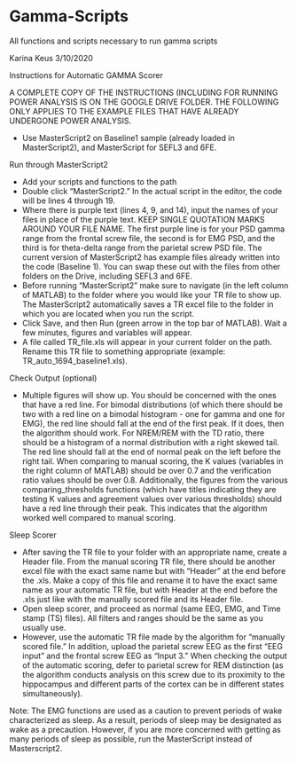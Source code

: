 # Gamma-Scripts
All functions and scripts necessary to run gamma scripts

 
Karina Keus 3/10/2020

Instructions for Automatic GAMMA Scorer

A COMPLETE COPY OF THE INSTRUCTIONS (INCLUDING FOR RUNNING POWER ANALYSIS IS ON THE GOOGLE DRIVE FOLDER. THE FOLLOWING ONLY APPLIES TO THE EXAMPLE FILES THAT HAVE ALREADY UNDERGONE POWER ANALYSIS.
- Use MasterScript2 on Baseline1 sample (already loaded in MasterScript2), and MasterScript for SEFL3 and 6FE.

Run through MasterScript2
- Add your scripts and functions to the path
- Double click “MasterScript2.” In the actual script in the editor, the code will be lines 4 through 19. 
- Where there is purple text (lines 4, 9, and 14), input the names of your files in place of the purple text. KEEP SINGLE QUOTATION MARKS AROUND YOUR FILE NAME. The first purple line is for your PSD gamma range from the frontal screw file, the second is for EMG PSD, and the third is for theta-delta range from the parietal screw PSD file. The current version of MasterScript2 has example files already written into the code (Baseline 1). You can swap these out with the files from other folders on the Drive, including SEFL3 and 6FE.
- Before running “MasterScript2” make sure to navigate (in the left column of MATLAB) to the folder where you would like your TR file to show up. The MasterScript2 automatically saves a TR excel file to the folder in which you are located when you run the script.
- Click Save, and then Run (green arrow in the top bar of MATLAB). Wait a few minutes, figures and variables will appear.
- A file called TR_file.xls will appear in your current folder on the path. Rename this TR file to something appropriate (example: TR_auto_1694_baseline1.xls).

Check Output (optional)
- Multiple figures will show up. You should be concerned with the ones that have a red line. 
For bimodal distributions (of which there should be two with a red line on a bimodal histogram - one for gamma and one for EMG), the red line should fall at the end of the first peak. If it does, then the algorithm should work. For NREM/REM with the TD ratio, there should be a histogram of a normal distribution with a right skewed tail. The red line should fall at the end of normal peak on the left before the right tail. When comparing to manual scoring, the K values (variables in the right column of MATLAB) should be over 0.7 and the verification ratio values should be over 0.8. Additionally, the figures from the various comparing_thresholds functions (which have titles indicating they are testing K values and agreement values over various thresholds) should have a red line through their peak. This indicates that the algorithm worked well compared to manual scoring.

Sleep Scorer
- After saving the TR file to your folder with an appropriate name, create a Header file. From the manual scoring TR file, there should be another excel file with the exact same name but with “Header” at the end before the .xls. Make a copy of this file and rename it to have the exact same name as your automatic TR file, but with Header at the end before the .xls just like with the manually scored file and its Header file.
- Open sleep scorer, and proceed as normal (same EEG, EMG, and Time stamp (TS) files). All filters and ranges should be the same as you usually use.
- However, use the automatic TR file made by the algorithm for “manually scored file.” In addition, upload the parietal screw EEG as the first “EEG input” and the frontal screw EEG as “Input 3.” When checking the output of the automatic scoring, defer to parietal screw for REM distinction (as the algorithm conducts analysis on this screw due to its proximity to the hippocampus and different parts of the cortex can be in different states simultaneously).


Note: The EMG functions are used as a caution to prevent periods of wake characterized as sleep. As a result, periods of sleep may be designated as wake as a precaution. However, if you are more concerned with getting as many periods of sleep as possible, run the MasterScript instead of Masterscript2.

